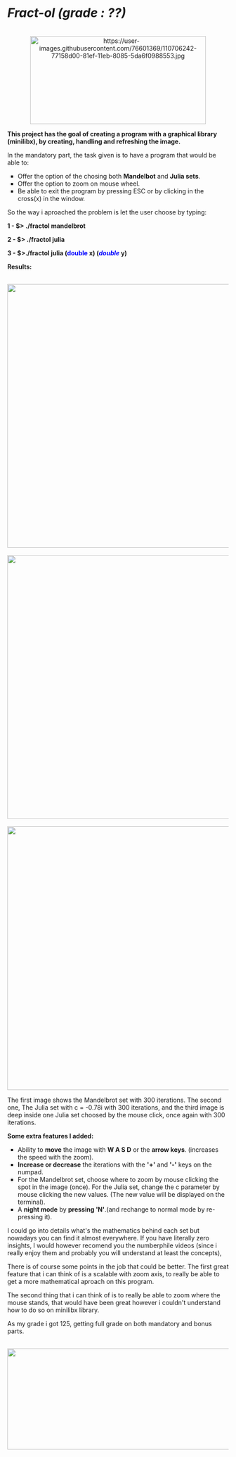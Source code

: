 <h1><em>Fract-ol</em><strong><em> (grade : ??)</em></strong></h1>
<div align="center"><br /><img src="https://user-images.githubusercontent.com/76601369/110706242-77158d00-81ef-11eb-8085-5da6f0988553.jpg" alt="https://user-images.githubusercontent.com/76601369/110706242-77158d00-81ef-11eb-8085-5da6f0988553.jpg" width="400" height="200" /></div>
<p><strong>This project has the goal of creating a program with a graphical library (minilibx), by creating, handling and refreshing the image.</strong></p>
<p>In the mandatory part, the task given is to have a program that would be able to:</p>
<ul style="list-style-type: square;">
<li>Offer the option of the chosing both <strong>Mandelbot</strong> and <strong>Julia sets</strong>.</li>
<li>Offer the option to zoom on mouse wheel.</li>
<li>Be able to exit the program by pressing ESC or by clicking in the cross(x) in the window.</li>
</ul>
<p>So the way i aproached the problem is let the user choose by typing:</p>
<p><strong>1 - $&gt; ./fractol mandelbrot</strong></p>
<p><strong>2 - $&gt; ./fractol julia</strong></p>
<p><strong>3 - $&gt;./fractol julia (<span style="color: #0000ff;">double</span> x) (<span style="color: #0000ff;"><em>double</em></span> y)</strong></p>
<p><strong>Results:</strong></p>
<div align="center"><br /><img src="https://user-images.githubusercontent.com/99777188/193884765-f578d346-c4f2-4c4f-9dfb-ac5cc841b6e6.png" width="630" height="600" /></div>
<div align="center"><br /><img src="https://user-images.githubusercontent.com/99777188/193886379-44997b70-9ac6-448c-957b-2be10803786e.png" width="600" height="600" /></div>
<div align="center"><br /><img src="https://user-images.githubusercontent.com/99777188/193886687-47013174-1cfa-48ac-b8c2-055083aefd46.png" width="600" height="600" /></div>
<p>The first image shows the Mandelbrot set with 300 iterations. The second one, The Julia set with c = -0.78i with 300 iterations, and the third image is deep inside one Julia set choosed by the mouse click, once again with 300 iterations. </p>
<p><strong>Some extra features I added:</strong></p>
<ul style="list-style-type: square;">
<li>Ability to <strong>move</strong> the image with <strong>W A S D</strong> or the <strong>arrow keys</strong>. (increases the speed with the zoom).</li>
<li><strong>Increase or decrease</strong> the iterations with the <strong>'+'</strong> and <strong>'-'</strong> keys on the numpad.</li>
<li>For the Mandelbrot set, choose where to zoom by mouse clicking the spot in the image (once). For the Julia set, change the c parameter by mouse clicking the new values. (The new value will be displayed on the terminal).</li>
<li>A <strong>night mode</strong> by <strong>pressing 'N'</strong>.(and rechange to normal mode by re-pressing it).</li>
</ul>
<p>I could go into details what's the mathematics behind each set but nowadays you can find it almost everywhere. If you have literally zero insights, I would however recomend you the numberphile videos (since i really enjoy them and probably you will understand at least the concepts),</p>
<p>There is of course some points in the job that could be better. The first great feature that i can think of is a scalable with zoom axis, to really be able to get a more mathematical aproach on this program.</p>
<p>The second thing that i can think of is to really be able to zoom where the mouse stands, that would have been great however i couldn't understand how to do so on minilibx library.</p>
<p>As my grade i got 125, getting full grade on both mandatory and bonus parts.</p>
<div align="center"><br /><img src="https://user-images.githubusercontent.com/99777188/193395212-77b31dcb-76cb-478f-8024-16e6b4960e28.png" width="800" height="230" /></div>
